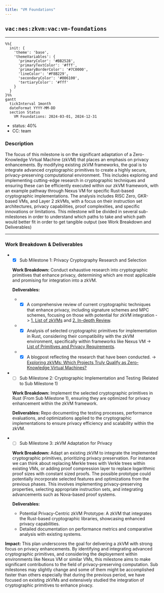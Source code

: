 ```yaml
---
title: "VM Foundations"
---
```

## `vac:nes:zkvm:vac:vm-foundations`
---

```mermaid
%%{ 
  init: { 
    'theme': 'base', 
    'themeVariables': { 
      'primaryColor': '#BB2528', 
      'primaryTextColor': '#fff', 
      'primaryBorderColor': '#7C0000', 
      'lineColor': '#F8B229', 
      'secondaryColor': '#006100', 
      'tertiaryColor': '#fff' 
    } 
  } 
}%%
gantt
  tickInterval 1month
  dateFormat YYYY-MM-DD 
  section Status
    VM Foundations: 2024-03-01, 2024-12-31
```

- status: 40%
- CC: team

### Description

The focus of this milestone is on the significant adaptation of a Zero-Knowledge Virtual Machine (zkVM) that places an emphasis on privacy enhancements. By modifying existing zkVM frameworks, the goal is to integrate advanced cryptographic primitives to create a highly secure, privacy-preserving computational environment. This includes exploring and implementing cutting-edge research in cryptographic techniques and ensuring these can be efficiently executed within our zkVM framework, with an example pathway through Nexus VM for specific Rust-based cryptographic implementations. The analysis includes RISC Zero, GKR-based VMs, and Layer 2 zkVMs, with a focus on their instruction set architectures, privacy capabilities, proof complexities, and specific innovations or limitations. This milestone will be divided in several sub-milestones in order to understand which paths to take and which path would better fit in order to get tangible output (see Work Breakdown and Deliverables)


---

### Work Breakdown & Deliverables
* * [x] Sub Milestone 1: Privacy Cryptography Research and Selection

  **Work Breakdown:** Conduct exhaustive research into cryptographic primitives that enhance privacy, determining which are most applicable and promising for integration into a zkVM.
  
  **Deliverables:**
    * * [x] A comprehensive review of current cryptographic techniques that enhance privacy, including signature schemes and MPC schemes, focusing on those with potential for zkVM integration -> [1. List of zkVMs](https://notes.status.im/s/_4MmpSCc9) and [2. In-depth Review](https://github.com/vacp2p/zk-explorations/issues/40).
    * * [x] Analysis of selected cryptographic primitives for implementation in Rust, considering their compatibility with the zkVM environment, specifically within frameworks like Nexus VM -> [List of Primitives and Privacy Requirements](https://notes.status.im/s/AFBtW3Prj).
    * * [x] A blogpost reflecting the research that have been conducted. -> [Exploring zkVMs: Which Projects Truly Qualify as Zero-Knowledge Virtual Machines?](https://vac.dev/rlog/zkVM-explorations)

* * [ ] Sub Milestone 2: Cryptographic Implementation and Testing (Related to Sub Milestone 1)

  **Work Breakdown:** Implement the selected cryptographic primitives in Rust (From Sub Milestone 1), ensuring they are optimized for privacy enhancement within the zkVM framework.
  
  **Deliverables:** Repo documenting the testing processes, performance evaluations, and optimizations applied to the cryptographic implementations to ensure privacy efficiency and scalability within the zkVM.


* * [ ] Sub Milestone 3: zkVM Adaptation for Privacy

  **Work Breakdown:** Adapt an existing zkVM to integrate the implemented cryptographic primitives, prioritizing privacy preservation. For instance we can think about replacing Merkle trees with Verkle trees within existing VMs, or adding proof compression layer to replace logarithmic proof sizes with constant sized proofs. The possible prototype could potentially incorporate selected features and optimizations from the previous phases. This involves implementing privacy-preserving properties, selecting appropriate instruction sets, and integrating advancements such as Nova-based proof systems.
  
  **Deliverables:**
  * Potential Privacy-Centric zkVM Prototype: A zkVM that integrates the Rust-based cryptographic libraries, showcasing enhanced privacy capabilities.
  * Detailed documentation on performance metrics and comparative analysis with existing systems.

**Impact:** This plan underscores the goal for delivering a zkVM with strong focus on privacy enhancements. By identifying and integrating advanced cryptographic primitives, and considering the deployement within environments like Nexus VM or similar VMs, this milestone aims to make significant contributions to the field of privacy-preserving computation. Sub milestones may slightly change and some of them might be accomplished faster than others especially that during the previous period, we have focused on existing zkVMs and extensively studied the integration of cryptographic primitives to enhance pivacy.



